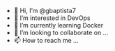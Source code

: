 - 👋 Hi, I’m @gbaptista7
- 👀 I’m interested in DevOps
- 🌱 I’m currently learning Docker
- 💞️ I’m looking to collaborate on ...
- 📫 How to reach me ...

<!---
gbaptista7/gbaptista7 is a ✨ special ✨ repository because its `README.md` (this file) appears on your GitHub profile.
You can click the Preview link to take a look at your changes.
--->
